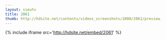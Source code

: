 ```yaml
---
layout: sieutv
title: 2061
thumb: http://hdsite.net/contents/videos_screenshots/2000/2061/preview_360p.mp4.jpg
---
```

{% include iframe src='http://hdsite.net/embed/2061' %}
 
